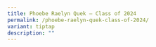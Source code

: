 ```yaml
---
title: Phoebe Raelyn Quek – Class of 2024
permalink: /phoebe-raelyn-quek-class-of-2024/
variant: tiptap
description: ""
---
```

